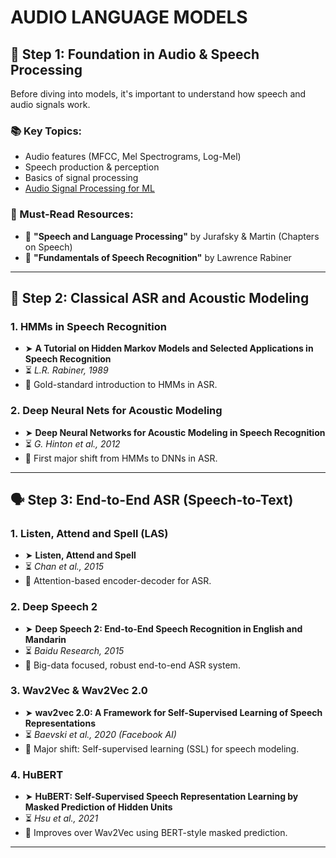 # AUDIO LANGUAGE MODELS

## 🧱 Step 1: Foundation in Audio & Speech Processing

Before diving into models, it's important to understand how speech and audio signals work.

### 📚 Key Topics:
- Audio features (MFCC, Mel Spectrograms, Log-Mel)
- Speech production & perception
- Basics of signal processing
- [Audio Signal Processing for ML](https://www.youtube.com/watch?v=iCwMQJnKk2c&list=PL-wATfeyAMNqIee7cH3q1bh4QJFAaeNv0)

### 🔑 Must-Read Resources:
- 📘 **"Speech and Language Processing"** by Jurafsky & Martin (Chapters on Speech)
- 📘 **"Fundamentals of Speech Recognition"** by Lawrence Rabiner


---

## 🧠 Step 2: Classical ASR and Acoustic Modeling

### 1. HMMs in Speech Recognition
- ➤ **A Tutorial on Hidden Markov Models and Selected Applications in Speech Recognition**  
- ⏳ *L.R. Rabiner, 1989*  
- 📜 Gold-standard introduction to HMMs in ASR.

### 2. Deep Neural Nets for Acoustic Modeling
- ➤ **Deep Neural Networks for Acoustic Modeling in Speech Recognition**  
- ⏳ *G. Hinton et al., 2012*  
- 📜 First major shift from HMMs to DNNs in ASR.


---

## 🗣️ Step 3: End-to-End ASR (Speech-to-Text)

### 1. Listen, Attend and Spell (LAS)
- ➤ **Listen, Attend and Spell**  
- ⏳ *Chan et al., 2015*  
- 🎯 Attention-based encoder-decoder for ASR.

### 2. Deep Speech 2
- ➤ **Deep Speech 2: End-to-End Speech Recognition in English and Mandarin**  
- ⏳ *Baidu Research, 2015*  
- 🎯 Big-data focused, robust end-to-end ASR system.

### 3. Wav2Vec & Wav2Vec 2.0
- ➤ **wav2vec 2.0: A Framework for Self-Supervised Learning of Speech Representations**  
- ⏳ *Baevski et al., 2020 (Facebook AI)*  
- 🎯 Major shift: Self-supervised learning (SSL) for speech modeling.

### 4. HuBERT
- ➤ **HuBERT: Self-Supervised Speech Representation Learning by Masked Prediction of Hidden Units**  
- ⏳ *Hsu et al., 2021*  
- 🎯 Improves over Wav2Vec using BERT-style masked prediction.


---

